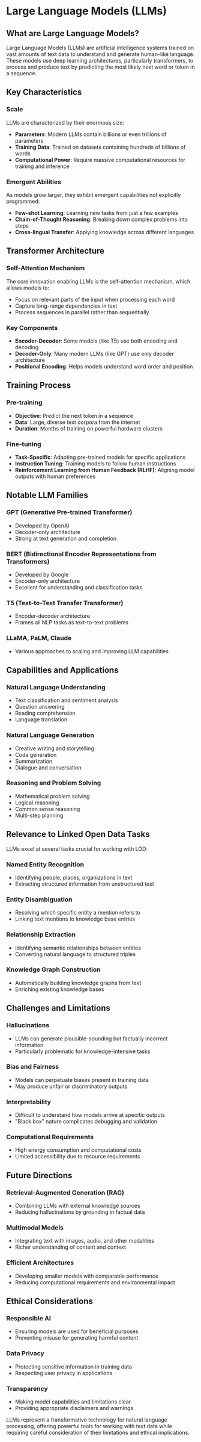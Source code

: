 # Large Language Models (LLMs)

## What are Large Language Models?

Large Language Models (LLMs) are artificial intelligence systems trained on vast amounts of text data to understand and generate human-like language. These models use deep learning architectures, particularly transformers, to process and produce text by predicting the most likely next word or token in a sequence.

## Key Characteristics

### Scale
LLMs are characterized by their enormous size:
- **Parameters**: Modern LLMs contain billions or even trillions of parameters
- **Training Data**: Trained on datasets containing hundreds of billions of words
- **Computational Power**: Require massive computational resources for training and inference

### Emergent Abilities
As models grow larger, they exhibit emergent capabilities not explicitly programmed:
- **Few-shot Learning**: Learning new tasks from just a few examples
- **Chain-of-Thought Reasoning**: Breaking down complex problems into steps
- **Cross-lingual Transfer**: Applying knowledge across different languages

## Transformer Architecture

### Self-Attention Mechanism
The core innovation enabling LLMs is the self-attention mechanism, which allows models to:
- Focus on relevant parts of the input when processing each word
- Capture long-range dependencies in text
- Process sequences in parallel rather than sequentially

### Key Components
- **Encoder-Decoder**: Some models (like T5) use both encoding and decoding
- **Decoder-Only**: Many modern LLMs (like GPT) use only decoder architecture
- **Positional Encoding**: Helps models understand word order and position

## Training Process

### Pre-training
- **Objective**: Predict the next token in a sequence
- **Data**: Large, diverse text corpora from the internet
- **Duration**: Months of training on powerful hardware clusters

### Fine-tuning
- **Task-Specific**: Adapting pre-trained models for specific applications
- **Instruction Tuning**: Training models to follow human instructions
- **Reinforcement Learning from Human Feedback (RLHF)**: Aligning model outputs with human preferences

## Notable LLM Families

### GPT (Generative Pre-trained Transformer)
- Developed by OpenAI
- Decoder-only architecture
- Strong at text generation and completion

### BERT (Bidirectional Encoder Representations from Transformers)
- Developed by Google
- Encoder-only architecture
- Excellent for understanding and classification tasks

### T5 (Text-to-Text Transfer Transformer)
- Encoder-decoder architecture
- Frames all NLP tasks as text-to-text problems

### LLaMA, PaLM, Claude
- Various approaches to scaling and improving LLM capabilities

## Capabilities and Applications

### Natural Language Understanding
- Text classification and sentiment analysis
- Question answering
- Reading comprehension
- Language translation

### Natural Language Generation
- Creative writing and storytelling
- Code generation
- Summarization
- Dialogue and conversation

### Reasoning and Problem Solving
- Mathematical problem solving
- Logical reasoning
- Common sense reasoning
- Multi-step planning

## Relevance to Linked Open Data Tasks

LLMs excel at several tasks crucial for working with LOD:

### Named Entity Recognition
- Identifying people, places, organizations in text
- Extracting structured information from unstructured text

### Entity Disambiguation
- Resolving which specific entity a mention refers to
- Linking text mentions to knowledge base entries

### Relationship Extraction
- Identifying semantic relationships between entities
- Converting natural language to structured triples

### Knowledge Graph Construction
- Automatically building knowledge graphs from text
- Enriching existing knowledge bases

## Challenges and Limitations

### Hallucinations
- LLMs can generate plausible-sounding but factually incorrect information
- Particularly problematic for knowledge-intensive tasks

### Bias and Fairness
- Models can perpetuate biases present in training data
- May produce unfair or discriminatory outputs

### Interpretability
- Difficult to understand how models arrive at specific outputs
- "Black box" nature complicates debugging and validation

### Computational Requirements
- High energy consumption and computational costs
- Limited accessibility due to resource requirements

## Future Directions

### Retrieval-Augmented Generation (RAG)
- Combining LLMs with external knowledge sources
- Reducing hallucinations by grounding in factual data

### Multimodal Models
- Integrating text with images, audio, and other modalities
- Richer understanding of content and context

### Efficient Architectures
- Developing smaller models with comparable performance
- Reducing computational requirements and environmental impact

## Ethical Considerations

### Responsible AI
- Ensuring models are used for beneficial purposes
- Preventing misuse for generating harmful content

### Data Privacy
- Protecting sensitive information in training data
- Respecting user privacy in applications

### Transparency
- Making model capabilities and limitations clear
- Providing appropriate disclaimers and warnings

LLMs represent a transformative technology for natural language processing, offering powerful tools for working with text data while requiring careful consideration of their limitations and ethical implications.
